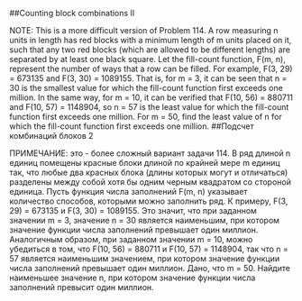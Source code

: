 ##Counting block combinations II

NOTE: This is a more difficult version of Problem 114.
A row measuring n units in length has red blocks with a minimum length of m units placed on it, such that any two red blocks (which are allowed to be different lengths) are separated by at least one black square.
Let the fill-count function, F(m, n), represent the number of ways that a row can be filled.
For example, F(3, 29) = 673135 and F(3, 30) = 1089155.
That is, for m = 3, it can be seen that n = 30 is the smallest value for which the fill-count function first exceeds one million.
In the same way, for m = 10, it can be verified that F(10, 56) = 880711 and F(10, 57) = 1148904, so n = 57 is the least value for which the fill-count function first exceeds one million.
For m = 50, find the least value of n for which the fill-count function first exceeds one million.
##Подсчет комбинаций блоков 2

ПРИМЕЧАНИЕ: это - более сложный вариант задачи 114.
В ряд длиной n единиц помещены красные блоки длиной по крайней мере m единиц так, что любые два красных блока (длины которых могут и отличаться) разделены между собой хотя бы одним черным квадратом со стороной единица.
Пусть функция числа заполнений F(m, n) указывает количество способов, которыми можно заполнить ряд.
К примеру, F(3, 29) = 673135 и F(3, 30) = 1089155.
Это значит, что при заданном значении m = 3, значение n = 30 является наименьшим, при котором значение функции числа заполнений превышает один миллион.
Аналогичным образом, при заданном значении m = 10, можно убедиться в том, что F(10, 56) = 880711 и F(10, 57) = 1148904, так что n = 57 является наименьшим значением, при котором значение функции числа заполнений превышает один миллион.
Дано, что m = 50. Найдите наименьшее значение n, при котором значение функции
числа заполнений превысит один миллион.
